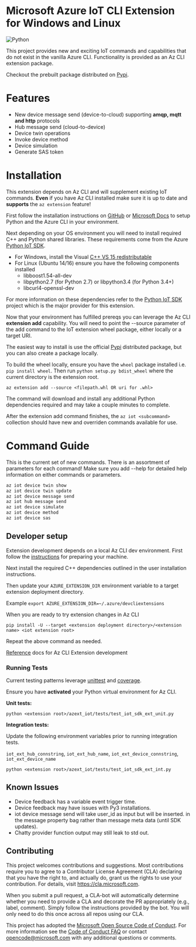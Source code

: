 # Microsoft Azure IoT CLI Extension for Windows and Linux

![Python](https://img.shields.io/pypi/pyversions/azure-cli.svg?maxAge=2592000)

This project provides new and exciting IoT commands and capabilities that do not exist in the vanilla Azure CLI. Functionality is provided as an Az CLI extension package.

Checkout the prebuilt package distributed on [Pypi](https://pypi.python.org/pypi/azure-cli-iot-ext).

# Features

- New device message send (device-to-cloud) supporting **amqp, mqtt and http** protocols
- Hub message send (cloud-to-device)
- Device twin operations
- Invoke device method
- Device simulation
- Generate SAS token


# Installation

This extension depends on Az CLI and will supplement existing IoT commands. **Even** if you have Az CLI installed make sure it is up to date and **supports** the `az extension` feature!

First follow the installation instructions on [GitHub](https://github.com/Azure/azure-cli) or [Microsoft Docs](https://docs.microsoft.com/en-us/cli/azure/install-azure-cli?view=azure-cli-latest) to setup Python and the Azure CLI in your environment.

Next depending on your OS environment you will need to install required C++ and Python shared libraries. These requirements come from the Azure [Python IoT SDK](https://github.com/Azure/azure-iot-sdk-python).
- For Windows, install the Visual [C++ VS 15 redistributable](https://www.microsoft.com/en-us/download/details.aspx?id=48145)
- For Linux (Ubuntu 14/16) ensure you have the following components installed
    - libboost1.54-all-dev
    - libpython2.7 (for Python 2.7) or libpython3.4 (for Python 3.4+)
    - libcurl4-openssl-dev

For more information on these dependencies refer to the [Python IoT SDK](https://github.com/Azure/azure-iot-sdk-python/blob/master/doc/python-devbox-setup.md#install-the-python-modules-using-pypi-wheels-from-pypi) project which is the major provider for this extension.

Now that your environment has fulfilled prereqs you can leverage the Az CLI **extension add** capability. You will need to point the --source parameter of the add command to the IoT extension wheel package, either locally or a target URI. 

The easiest way to install is use the official [Pypi](https://pypi.python.org/pypi/azure-cli-iot-ext) distributed package, but you can also create a package locally.

To build the wheel locally, ensure you have the `wheel` package installed i.e. `pip install wheel`. Then run `python setup.py bdist_wheel` where the current directory is the extension root.

```
az extension add --source <filepath.whl OR uri for .whl>
```

The command will download and install any additional Python dependencies required and may take a couple minutes to complete.

After the extension add command finishes, the `az iot <subcommand>` collection should have new and overriden commands available for use.


# Command Guide

This is the current set of new commands. There is an assortment of parameters for each command! Make sure you add --help for detailed help information on either commands or parameters.

```python
az iot device twin show
az iot device twin update
az iot device message send
az iot hub message send
az iot device simulate
az iot device method
az iot device sas
```

## Developer setup

Extension development depends on a local Az CLI dev environment. First follow the [instructions](https://github.com/Azure/azure-cli/blob/master/doc/configuring_your_machine.md) for preparing your machine.

Next install the required C++ dependencies outlined in the user installation instructions.

Then update your `AZURE_EXTENSION_DIR` environment variable to a target extension deployment directory.

Example `export AZURE_EXTENSION_DIR=~/.azure/devcliextensions`

When you are ready to try extension changes in Az CLI

`pip install -U --target <extension deployment directory>/<extension name> <iot extension root>`

Repeat the above command as needed.


[Reference](https://github.com/Azure/azure-cli/tree/master/doc/extensions) docs for Az CLI Extension development

### Running Tests

Current testing patterns leverage [unittest](https://docs.python.org/3.6/library/unittest.html) and [coverage](https://coverage.readthedocs.io/en/coverage-4.4.1/).

Ensure you have **activated** your Python virtual environment for Az CLI.

**Unit tests:**

`python <extension root>/azext_iot/tests/test_iot_sdk_ext_unit.py`

**Integration tests:** 

Update the following environment variables prior to running integration tests.

`iot_ext_hub_connstring`, `iot_ext_hub_name`, `iot_ext_device_connstring`, `iot_ext_device_name`

`python <extension root>/azext_iot/tests/test_iot_sdk_ext_int.py`



## Known Issues

- Device feedback has a variable event trigger time.
- Device feedback may have issues with Py3 installations.
- iot device message send will take user_id as input but will be inserted.
in the message property bag rather than message meta data (until SDK updates).
- Chatty provider function output may still leak to std out.


## Contributing

This project welcomes contributions and suggestions.  Most contributions require you to agree to a
Contributor License Agreement (CLA) declaring that you have the right to, and actually do, grant us
the rights to use your contribution. For details, visit https://cla.microsoft.com.

When you submit a pull request, a CLA-bot will automatically determine whether you need to provide
a CLA and decorate the PR appropriately (e.g., label, comment). Simply follow the instructions
provided by the bot. You will only need to do this once across all repos using our CLA.

This project has adopted the [Microsoft Open Source Code of Conduct](https://opensource.microsoft.com/codeofconduct/).
For more information see the [Code of Conduct FAQ](https://opensource.microsoft.com/codeofconduct/faq/) or
contact [opencode@microsoft.com](mailto:opencode@microsoft.com) with any additional questions or comments.